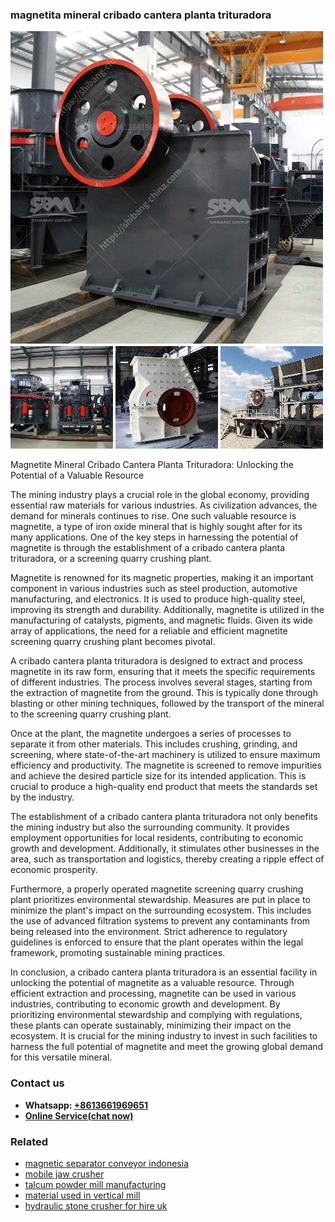 <h3>magnetita mineral cribado cantera planta trituradora</h3><img src='1708663342.jpg' alt=''><p>Magnetite Mineral Cribado Cantera Planta Trituradora: Unlocking the Potential of a Valuable Resource </p><p>The mining industry plays a crucial role in the global economy, providing essential raw materials for various industries. As civilization advances, the demand for minerals continues to rise. One such valuable resource is magnetite, a type of iron oxide mineral that is highly sought after for its many applications. One of the key steps in harnessing the potential of magnetite is through the establishment of a cribado cantera planta trituradora, or a screening quarry crushing plant.</p><p>Magnetite is renowned for its magnetic properties, making it an important component in various industries such as steel production, automotive manufacturing, and electronics. It is used to produce high-quality steel, improving its strength and durability. Additionally, magnetite is utilized in the manufacturing of catalysts, pigments, and magnetic fluids. Given its wide array of applications, the need for a reliable and efficient magnetite screening quarry crushing plant becomes pivotal.</p><p>A cribado cantera planta trituradora is designed to extract and process magnetite in its raw form, ensuring that it meets the specific requirements of different industries. The process involves several stages, starting from the extraction of magnetite from the ground. This is typically done through blasting or other mining techniques, followed by the transport of the mineral to the screening quarry crushing plant.</p><p>Once at the plant, the magnetite undergoes a series of processes to separate it from other materials. This includes crushing, grinding, and screening, where state-of-the-art machinery is utilized to ensure maximum efficiency and productivity. The magnetite is screened to remove impurities and achieve the desired particle size for its intended application. This is crucial to produce a high-quality end product that meets the standards set by the industry.</p><p>The establishment of a cribado cantera planta trituradora not only benefits the mining industry but also the surrounding community. It provides employment opportunities for local residents, contributing to economic growth and development. Additionally, it stimulates other businesses in the area, such as transportation and logistics, thereby creating a ripple effect of economic prosperity.</p><p>Furthermore, a properly operated magnetite screening quarry crushing plant prioritizes environmental stewardship. Measures are put in place to minimize the plant's impact on the surrounding ecosystem. This includes the use of advanced filtration systems to prevent any contaminants from being released into the environment. Strict adherence to regulatory guidelines is enforced to ensure that the plant operates within the legal framework, promoting sustainable mining practices.</p><p>In conclusion, a cribado cantera planta trituradora is an essential facility in unlocking the potential of magnetite as a valuable resource. Through efficient extraction and processing, magnetite can be used in various industries, contributing to economic growth and development. By prioritizing environmental stewardship and complying with regulations, these plants can operate sustainably, minimizing their impact on the ecosystem. It is crucial for the mining industry to invest in such facilities to harness the full potential of magnetite and meet the growing global demand for this versatile mineral.</p><h3>Contact us</h3><ul><li><strong>Whatsapp:&nbsp;<a href="https://wa.me/8613661969651">+8613661969651</a></strong></li><li><a href="https://swt.shibang-china.com/?git&amp;zhl&amp;magnetita mineral cribado cantera planta trituradora"><strong>Online Service(chat now)</strong></a></li></ul><h3>Related</h3><ul><li><a href='magnetic separator conveyor indonesia.md'>magnetic separator conveyor indonesia</a></li><li><a href='mobile jaw crusher.md'>mobile jaw crusher</a></li><li><a href='talcum powder mill manufacturing.md'>talcum powder mill manufacturing</a></li><li><a href='material used in vertical mill.md'>material used in vertical mill</a></li><li><a href='hydraulic stone crusher for hire uk.md'>hydraulic stone crusher for hire uk</a></li></ul>